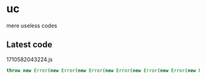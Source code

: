 # uc
mere useless codes

## Latest code
<!-- current -->
1710582043224.js
```javascript
throw new Error(new Error(new Error(new Error(new Error(new Error(new Error('Error')))))))
```
<!-- /current -->
